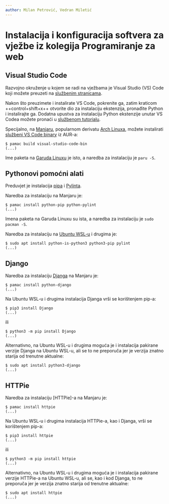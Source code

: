 ```yaml
---
author: Milan Petrović, Vedran Miletić
---
```


# Instalacija i konfiguracija softvera za vježbe iz kolegija Programiranje za web

## Visual Studio Code

Razvojno okruženje u kojem se radi na vježbama je Visual Studio (VS) Code koji možete preuzeti na [službenim stranicama](https://code.visualstudio.com/).

Nakon što preuzimete i instalirate VS Code, pokrenite ga, zatim kraticom ++control+shift+x++ otvorite dio za instalaciju ekstenzija, pronađite Python i instalirajte ga. Dodatna upustva za instalaciju Python ekstenzije unutar VS Codea možete pronaći u [službenom tutorialu](https://code.visualstudio.com/docs/python/python-tutorial).

Specijalno, na [Manjaru](https://manjaro.org/), popularnom derivatu [Arch Linuxa](https://archlinux.org/), možete instalirati [službeni VS Code binary](https://aur.archlinux.org/packages/visual-studio-code-bin) iz AUR-a:

``` shell
$ pamac build visual-studio-code-bin
(...)
```

Ime paketa na [Garuda Linuxu](https://garudalinux.org/) je isto, a naredba za instalaciju je `paru -S`.

## Pythonovi pomoćni alati

Preduvjet je instalacija [pipa](https://pypi.org/project/pip/) i [Pylinta](https://pylint.org/).

Naredba za instalaciju na Manjaru je:

``` shell
$ pamac install python-pip python-pylint
(...)
```

Imena paketa na Garuda Linuxu su ista, a naredba za instalaciju je `sudo pacman -S`.

Naredba za instalaciju na [Ubuntu WSL-u](https://ubuntu.com/wsl) i drugima je:

``` shell
$ sudo apt install python-is-python3 python3-pip pylint
(...)
```

## Django

Naredba za instalaciju [Djanga](https://www.djangoproject.com/) na Manjaru je:

``` shell
$ pamac install python-django
(...)
```

Na Ubuntu WSL-u i drugima instalacija Djanga vrši se korištenjem pip-a:

``` shell
$ pip3 install Django
(...)
```

ili

``` shell
$ python3 -m pip install Django
(...)
```

Alternativno, na Ubuntu WSL-u i drugima moguća je i instalacija pakirane verzije Djanga na Ubuntu WSL-u, ali se to ne preporuča jer je verzija znatno starija od trenutne aktualne:

``` shell
$ sudo apt install python3-django
(...)
```

## HTTPie

Naredba za instalaciju [HTTPie]-a na Manjaru je:

``` shell
$ pamac install httpie
(...)
```

Na Ubuntu WSL-u i drugima instalacija HTTPie-a, kao i Djanga, vrši se korištenjem pip-a:

``` shell
$ pip3 install httpie
(...)
```

ili

``` shell
$ python3 -m pip install httpie
(...)
```

Alternativno, na Ubuntu WSL-u i drugima moguća je i instalacija pakirane verzije HTTPie-a na Ubuntu WSL-u, ali se, kao i kod Djanga, to ne preporuča jer je verzija znatno starija od trenutne aktualne:

``` shell
$ sudo apt install httpie
(...)
```
